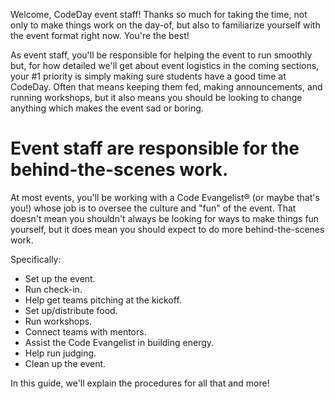 Welcome, CodeDay event staff! Thanks so much for taking the time, not only to make things work on the day-of, but also to familiarize yourself with the event format right now. You're the best!

As event staff, you'll be responsible for helping the event to run smoothly but, for how detailed we'll get about event logistics in the coming sections, your \#1 priority is simply making sure students have a good time at CodeDay. Often that means keeping them fed, making announcements, and running workshops, but it also means you should be looking to change anything which makes the event sad or boring.

# Event staff are responsible for the behind-the-scenes work.

At most events, you'll be working with a Code Evangelist® \(or maybe that's you!\) whose job is to oversee the culture and "fun" of the event. That doesn't mean you shouldn't always be looking for ways to make things fun yourself, but it does mean you should expect to do more behind-the-scenes work.

Specifically:

* Set up the event.
* Run check-in.
* Help get teams pitching at the kickoff.
* Set up/distribute food.
* Run workshops.
* Connect teams with mentors.
* Assist the Code Evangelist in building energy.
* Help run judging.
* Clean up the event.

In this guide, we'll explain the procedures for all that and more!



